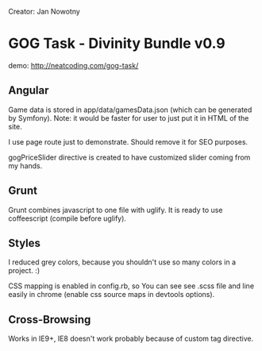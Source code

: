 Creator: Jan Nowotny

<h1>GOG Task - Divinity Bundle v0.9</h1>

demo&colon; http://neatcoding.com/gog-task/


<h2>Angular</h2>

Game data is stored in app/data/gamesData.json (which can be generated by Symfony).
Note: it would be faster for user to just put it in HTML of the site.

I use page route just to demonstrate. Should remove it for SEO purposes.

gogPriceSlider directive is created to have customized slider coming from my hands.


<h2>Grunt</h2>

Grunt combines javascript to one file with uglify.
It is ready to use coffeescript (compile before uglify).


<h2>Styles</h2>

I reduced grey colors, because you shouldn't use so many colors in a project. :)

CSS mapping is enabled in config.rb, so You can see see .scss file and line easily in chrome (enable css source maps in devtools options).


<h2>Cross-Browsing</h2>

Works in IE9+, IE8 doesn't work probably because of custom tag directive.
